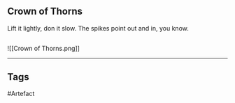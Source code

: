 ## Crown of Thorns
Lift it lightly, don it slow.
The spikes point out and in, you know.
## 
![[Crown of Thorns.png]]

---
## Tags
#Artefact